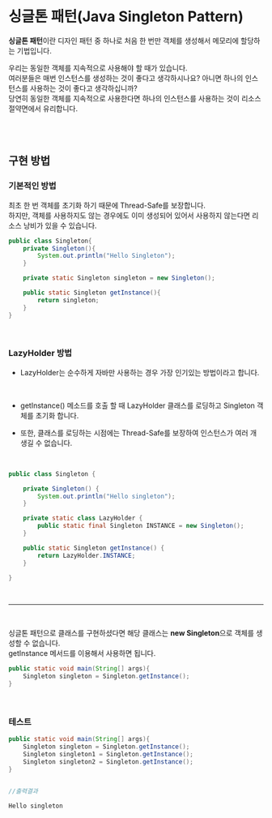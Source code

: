 # 싱글톤 패턴(Java Singleton Pattern)

**싱글톤 패턴**이란 디자인 패턴 중 하나로 처음 한 번만 객체를 생성해서 메모리에 할당하는 기법입니다.   

우리는 동일한 객체를 지속적으로 사용해야 할 때가 있습니다.   
여러분들은 매번 인스턴스를 생성하는 것이 좋다고 생각하시나요? 아니면 하나의 인스턴스를 사용하는 것이 좋다고 생각하십니까?  
당연히 동일한 객체를 지속적으로 사용한다면 하나의 인스턴스를 사용하는 것이 리소스 절약면에서 유리합니다.  

<br/>

<br/>


## 구현 방법

### 기본적인 방법

최초 한 번 객체를 초기화 하기 때문에 Thread-Safe를 보장합니다.  
하지만, 객체를 사용하지도 않는 경우에도 이미 생성되어 있어서 사용하지 않는다면 리소스 낭비가 있을 수 있습니다. 

```java
public class Singleton{
    private Singleton(){
        System.out.println("Hello Singleton");
    }

    private static Singleton singleton = new Singleton();

    public static Singleton getInstance(){
        return singleton;
    }
}
```

<br/>

### LazyHolder 방법

- LazyHolder는 순수하게 자바만 사용하는 경우 가장 인기있는 방법이라고 합니다.
<br/>

- getInstance() 메소드를 호출 할 때 LazyHolder 클래스를 로딩하고 Singleton 객체를 초기화 합니다.  
 
- 또한, 클래스를 로딩하는 시점에는 Thread-Safe를 보장하여 인스턴스가 여러 개 생길 수 없습니다. 

<br/>


```java
public class Singleton {

	private Singleton() {
		System.out.println("Hello singleton");
	}

	private static class LazyHolder {
		public static final Singleton INSTANCE = new Singleton();
	}

	public static Singleton getInstance() {
		return LazyHolder.INSTANCE;
	}

}

```

<br/>

---

<br/>

싱글톤 패턴으로 클래스를 구현하셨다면 해당 클래스는 **new Singleton**으로 객체를 생성할 수 없습니다.   
getInstance 메서드를 이용해서 사용하면 됩니다. 

```java
public static void main(String[] args){
    Singleton singleton = Singleton.getInstance();
}
```
<br>
 
 ### 테스트

 ```java
 public static void main(String[] args){
     Singleton singleton = Singleton.getInstance();
     Singleton singleton1 = Singleton.getInstance();
     Singleton singleton2 = Singleton.getInstance();
 }


//출력결과

Hello singleton
 ```